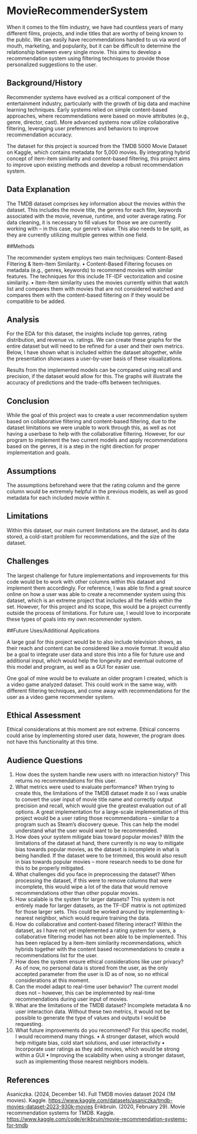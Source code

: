 # MovieRecommenderSystem

When it comes to the film industry, we have had countless years of many different films, projects, and indie titles that are worthy of being known to the public. We can easily have recommendations handed to us via word of mouth, marketing, and popularity, but it can be difficult to determine the relationship between every single movie. This aims to develop a recommendation system using filtering techniques to provide those personalized suggestions to the user.

## Background/History

Recommender systems have evolved as a critical component of the entertainment industry, particularly with the growth of big data and machine learning techniques. Early systems relied on simple content-based approaches, where recommendations were based on movie attributes (e.g., genre, director, cast). More advanced systems now utilize collaborative filtering, leveraging user preferences and behaviors to improve recommendation accuracy.

The dataset for this project is sourced from the TMDB 5000 Movie Dataset on Kaggle, which contains metadata for 5,000 movies. By integrating  hybrid concept of item-item similarity and content-based filtering, this project aims to improve upon existing methods and develop a robust recommendation system.

## Data Explanation

The TMDB dataset comprises key information about the movies within the dataset. This includes the movie title, the genres for each film, keywords associated with the movie, revenue, runtime, and voter average rating. For data cleaning, it is necessary to fill values for those we are currently working with – in this case, our genre’s value. This also needs to be split, as they are currently utilizing multiple genres within one field.

##Methods

The recommender system employs two main techniques: Content-Based Filtering & Item-Item Similarity.
•	Content-Based Filtering focuses on metadata (e.g., genres, keywords) to recommend movies with similar features. The techniques for this include TF-IDF vectorization and cosine similarity.
•	Item-Item similarity uses the movies currently within that watch list and compares them with movies that are not considered watched and compares them with the content-based filtering on if they would be compatible to be added.

## Analysis

For the EDA for this dataset, the insights include top genres, rating distribution, and revenue vs. ratings. We can create these graphs for the entire dataset but will need to be refined for a user and their own metrics. Below, I have shown what is included within the dataset altogether, while the presentation showcases a user-by-user basis of these visualizations.

Results from the implemented models can be compared using recall and precision, if the dataset would allow for this. The graphs will illustrate the accuracy of predictions and the trade-offs between techniques.

## Conclusion

While the goal of this project was to create a user recommendation system based on collaborative filtering and content-based filtering, due to the dataset limitations we were unable to work through this, as well as not having a userbase to help with the collaborative filtering. However, for our program to implement the two current models and apply recommendations based on the genres, it is a step in the right direction for proper implementation and goals.

## Assumptions

The assumptions beforehand were that the rating column and the genre column would be extremely helpful in the previous models, as well as good metadata for each included movie within it.

## Limitations

Within this dataset, our main current limitations are the dataset, and its data stored, a cold-start problem for recommendations, and the size of the dataset.

## Challenges

The largest challenge for future implementations and improvements for this code would be to work with other columns within this dataset and implement them accordingly. For reference, I was able to find a great source online on how a user was able to create a recommender system using this dataset, which is an extreme project that includes all the fields within the set. However, for this project and its scope, this would be a project currently outside the process of limitations. For future use, I would love to incorporate these types of goals into my own recommender system.

##Future Uses/Additional Applications

 A large goal for this project would be to also include television shows, as their reach and content can be considered like a movie format. It would also be a goal to integrate user data and store this into a file for future use and additional input, which would help the longevity and eventual outcome of this model and program, as well as a GUI for easier use.

 One goal of mine would be to evaluate an older program I created, which is a video game analyzed dataset. This could work in the same way, with different filtering techniques, and come away with recommendations for the user as a video game recommender system.

## Ethical Assessment

Ethical considerations at this moment are not extreme. Ethical concerns could arise by implementing stored user data, however, the program does not have this functionality at this time.

## Audience Questions

1.	How does the system handle new users with no interaction history?
This returns no recommendations for this user.
2.	What metrics were used to evaluate performance?
When trying to create this, the limitations of the TMDB dataset made it so I was unable to convert the user input of movie title name and correctly output precision and recall, which would give the greatest evaluation out of all options. A great implementation for a large-scale implementation of this project would be a user rating those recommendations – similar to a program such as Steam’s discovery queue. This can help the model understand what the user would want to be recommended.
3.	How does your system mitigate bias toward popular movies?
With the limitations of the dataset at hand, there currently is no way to mitigate bias towards popular movies, as the dataset is incomplete in what is being handled. If the dataset were to be trimmed, this would also result in bias towards popular movies – more research needs to be done for this to be properly mitigated.
4.	What challenges did you face in preprocessing the dataset?
When processing the dataset, if this were to remove columns that were incomplete, this would wipe a lot of the data that would remove recommendations other than other popular movies. 
5.	How scalable is the system for larger datasets?
This system is not entirely made for larger datasets, as the TF-IDF matrix is not optimized for those larger sets. This could be worked around by implementing k-nearest neighbor, which would require training the data.
6.	How do collaborative and content-based filtering interact?
Within the dataset, as I have not yet implemented a rating system for users, a collaborative filtering model has not been able to be implemented. This has been replaced by a item-item similarity recommendations, which hybrids together with the content based recommendations to create a recommendations list for the user.
7.	How does the system ensure ethical considerations like user privacy?
As of now, no personal data is stored from the user, as the only accepted parameter from the user is ID as of now, so no ethical considerations at this moment.
8.	Can the model adapt to real-time user behavior?
The current model does not – however, this can be implemented by real-time recommendations during user input of movies.
9.	What are the limitations of the TMDB dataset?
Incomplete metadata & no user interaction data. Without these two metrics, it would not be possible to generate the type of values and outputs I would be requesting.
10.	What future improvements do you recommend?
For this specific model, I would recommend many things.
•	A stronger dataset, which would help mitigate bias, cold start solutions, and user interactivity
•	Incorporate user ratings as they add movies, which would be strong within a GUI
•	Improving the scalability when using a stronger dataset, such as implementing those nearest neighbors models.

## References

Asaniczka. (2024, December 14). Full TMDB movies dataset 2024 (1M movies). Kaggle. https://www.kaggle.com/datasets/asaniczka/tmdb-movies-dataset-2023-930k-movies
 Erikbruin. (2020, February 29). Movie recommendation systems for TMDB. Kaggle. https://www.kaggle.com/code/erikbruin/movie-recommendation-systems-for-tmdb 
